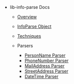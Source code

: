 <!-- _sidebar.md -->

- lib-info-parse Docs

	- [Overview](guides/readme.md)
	- [InfoParse Object](guides/infoparse-object.md)
	- [Techniques](guides/techniques.md)

	- Parsers

		- [PersonName Parser](guides/parsers/person-name.md)
		- [PhoneNumber Parser](guides/parsers/phone-number.md)
		- [MailAddress Parser](guides/parsers/mail-address.md)
		- [StreetAddress Parser](guides/parsers/street-address.md)
		- [DateTime Parser](guides/parsers/date-time.md)
